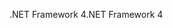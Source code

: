 <span data-ttu-id="20a4a-101">.NET Framework 4</span><span class="sxs-lookup"><span data-stu-id="20a4a-101">.NET Framework 4</span></span>